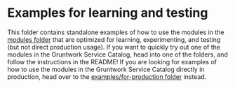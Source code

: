 # Examples for learning and testing

This folder contains standalone examples of how to use the modules in the [modules folder](/modules) that are optimized 
for learning, experimenting, and testing (but not direct production usage). If you want to quickly try out one of the
modules in the Gruntwork Service Catalog, head into one of the folders, and follow the instructions in the README! If
you are looking for examples of how to use the modules in the Gruntwork Service Catalog directly in production, head
over to the [examples/for-production folder](/examples/for-production) instead. 